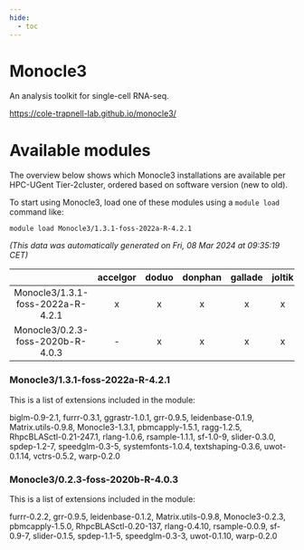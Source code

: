 ```yaml
---
hide:
  - toc
---
```


Monocle3
========


An analysis toolkit for single-cell RNA-seq.

https://cole-trapnell-lab.github.io/monocle3/
# Available modules


The overview below shows which Monocle3 installations are available per HPC-UGent Tier-2cluster, ordered based on software version (new to old).

To start using Monocle3, load one of these modules using a `module load` command like:

```shell
module load Monocle3/1.3.1-foss-2022a-R-4.2.1
```

*(This data was automatically generated on Fri, 08 Mar 2024 at 09:35:19 CET)*  

| |accelgor|doduo|donphan|gallade|joltik|skitty|
| :---: | :---: | :---: | :---: | :---: | :---: | :---: |
|Monocle3/1.3.1-foss-2022a-R-4.2.1|x|x|x|x|x|x|
|Monocle3/0.2.3-foss-2020b-R-4.0.3|-|x|x|x|x|x|


### Monocle3/1.3.1-foss-2022a-R-4.2.1

This is a list of extensions included in the module:

biglm-0.9-2.1, furrr-0.3.1, ggrastr-1.0.1, grr-0.9.5, leidenbase-0.1.9, Matrix.utils-0.9.8, Monocle3-1.3.1, pbmcapply-1.5.1, ragg-1.2.5, RhpcBLASctl-0.21-247.1, rlang-1.0.6, rsample-1.1.1, sf-1.0-9, slider-0.3.0, spdep-1.2-7, speedglm-0.3-5, systemfonts-1.0.4, textshaping-0.3.6, uwot-0.1.14, vctrs-0.5.2, warp-0.2.0

### Monocle3/0.2.3-foss-2020b-R-4.0.3

This is a list of extensions included in the module:

furrr-0.2.2, grr-0.9.5, leidenbase-0.1.2, Matrix.utils-0.9.8, Monocle3-0.2.3, pbmcapply-1.5.0, RhpcBLASctl-0.20-137, rlang-0.4.10, rsample-0.0.9, sf-0.9-7, slider-0.1.5, spdep-1.1-5, speedglm-0.3-3, uwot-0.1.10, warp-0.2.0
